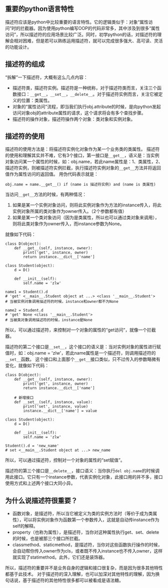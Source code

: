 ## 重要的python语言特性
描述符应该是python中比较重要的语言特性。它的逻辑类似于：对象“属性访问”时的拦截器。因为使用python编写OOP的代码非常多，其中涉及到很多“属性访问”，所以描述符的应用场景比较广泛。同时，初学python的话，对描述符的理解会相对困难，但是若可以熟练运用描述符，就可以完成很多强大、高可读、灵活的功能设计。

## 描述符的组成
“拆解”一下描述符，大概有这么几点内容：
- 描述符类，描述符实例。描述符是一种统称，对于描述符类而言，关注三个函数接口：`__get__`，`__set__`，`__delete__`。对于描述符实例而言，关注它被定义的位置：类属性。
- 对象的“属性访问”流程，即当我们执行obj.attribute的时候，是向python发起访问对象obj的attribute属性的请求，这个请求将会有多个查找步骤。
- 描述符的操作对象，描述符操作两个对象：类对象和实例对象。

## 描述符的使用
描述符的使用方法是：将描述符实例化对象作为某一个业务类的类属性。
描述符的使用和理解其实并不难，它有3个接口，第一接口是`__get__`，语义是：当实例对象访问某一个属性的时候，如：obj.name，若此name属性是：1、类属性，2、描述符实例，则被描述符实例拦截，执行描述符实例对象的`__get__`方法并将返回值作为属性访问的返回值。
用伪代码表示就是：
```python3
obj.name = name.__get__() if (name is 描述符实例) and (name is 类属性)
```
当访问`__get__`方法的时候，有两种情况：
1. 如果是某一个实例对象访问，则将此实例对象作为方法的instance传入，将此实例对象所属的类对象作为owner传入。（2个参数都有值）
2. 如果是某一个类对象访问（因为是类属性，所以也可以通过类对象来调用），则将此类对象作为owner传入，而instance参数为None。

就像如下代码：

```python3
class D(object):
	def __get__(self, instance, owner):
		print('get', instance, owner)
		return instance.__dict__['name']

class Student(object):
	d = D()

	def __init__(self):
		self.name = 'zlw'

name1 = Student().d
# 'get' <__main__.Student object at ...> <class '__main__.Student'>
# 当被实例对象调用描述符的时候，instance和owner都不为None

name2 = Student.d
# 'get' None <class '__main__.Student'>
# 当被类对象调用描述符的时候，instance是None
```

所以，可以通过描述符，来控制对一个对象的属性的“get访问“，就像一个拦截器。

描述符的第二个接口是`__set__`，这个接口的语义是：当对实例对象的属性进行赋值时，如：obj.name = 'zlw'，若此name属性是一个描述符，则调用描述符的`__set__`函数。
这个接口和上面那个`__get__`接口类似，只不过传入的参数略微有变化，就像如下代码：

```python3
class D(object):
	def __get__(self, instance, owner):
		print('get', instance, owner)
		return instance.__dict__['name']

	# 新增接口
	def __set__(self, instance, value):
		print('set', instance, value)
		instance.__dict__['name'] = value

class Student(object):
	d = D()

	def __init__(self):
		self.name = 'zlw'

Student().d = 'new_name'
# set <__main__.Student object at ...> new_name
```

所以，可以通过描述符，控制对一个对象的属性的“set赋值”。

描述符的第三个接口是`__delete__`，接口语义：当你执行`del obj.name`的时候调用此接口。它只有一个instance参数，代表实例化对象，此接口用的并不多，接口使用方式和上述两个接口大同小异。


## 为什么说描述符很重要？
- 函数对象，是描述符，所以当它被定义为类的实例方法时（等价于成为类属性），可以将实例对象作为函数第一个参数传入，这就是自动传instance作为self的解释。
- property（也称为属性），是描述符，当你对这种属性执行get、set、delete的时候，也是被那三个接口所拦截。
- classmethod、staticmethod，是描述符，当你对这些函数执行操作的时候，会自动帮你传入owner作为cls，或者既不传入instance也不传入owner，这样就实现了statimethod。此外，它们还是装饰器。

所以，描述符的重要并不是业务自身的逻辑和接口很复杂，而是因为很多其他特性都基于此技术。
对于描述符的深入理解，也可以加深对其他特性的理解，因为换句话说，基于描述符的其他特性很多都可以被看成是语法糖。
